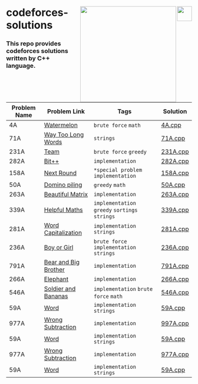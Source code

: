 <div>
<p><img align="right" src="https://upload.wikimedia.org/wikipedia/commons/1/18/ISO_C%2B%2B_Logo.svg" width="40" /></a></p>
  <p><a href="https://codeforces.com/"><img align="right" src="https://upload.wikimedia.org/wikipedia/commons/b/b1/Codeforces_logo.svg" width="260" /></a></p>
<div align=left>
<h1>
  codeforces-solutions 
</h1>
  <h3>
    This repo provides codeforces solutions written by C++ language.
  </h3>
<div>
<br>
<br>
</div>



| Problem Name | Problem Link | Tags | Solution |
| ----------- | ------------ | --------------| -------- |
|4A	|[Watermelon](https://codeforces.com/problemset/problem/4/A)| `brute force` `math` | [4A.cpp](./4A.cpp)|
|71A | [Way Too Long Words](https://codeforces.com/problemset/problem/71/A)|  `strings`  |[71A.cpp](./71A.cpp)|
|231A | [Team](https://codeforces.com/problemset/problem/231/A)|  `brute force` `greedy`  |[231A.cpp](./231A.cpp)|
|282A | [Bit++](https://codeforces.com/problemset/problem/282/A)|  `implementation`  |[282A.cpp](./282A.cpp)|
|158A | [Next Round](https://codeforces.com/problemset/problem/158/A)|  `*special problem` `implementation`  |[158A.cpp](./158A.cpp)|
|50A | [Domino piling](https://codeforces.com/problemset/problem/50/A)|  `greedy` `math`  |[50A.cpp](./50A.cpp)|
|263A | [Beautiful Matrix](https://codeforces.com/problemset/problem/263/A)|  `implementation`  |[263A.cpp](./263A.cpp)|
|339A | [Helpful Maths](https://codeforces.com/problemset/problem/339/A)|  `implementation` `greedy` `sortings` `strings`|[339A.cpp](./339A.cpp)|
|281A | [Word Capitalization](https://codeforces.com/problemset/problem/281/A)|  `implementation` `strings`  |[281A.cpp](./281A.cpp)|
|236A | [Boy or Girl](https://codeforces.com/problemset/problem/236/A)| `brute force` `implementation` `strings`  |[236A.cpp](./236A.cpp)|
|791A | [Bear and Big Brother](https://codeforces.com/problemset/problem/791/A)| `implementation` |[791A.cpp](./791A.cpp)|
|266A | [Elephant](https://codeforces.com/problemset/problem/266/A)| `implementation` |[266A.cpp](./266A.cpp)|
|546A | [Soldier and Bananas](https://codeforces.com/problemset/problem/546/A)| `implementation` `brute force` `math` |[546A.cpp](./546A.cpp)|
|59A | [Word](https://codeforces.com/problemset/problem/59/A)| `implementation` `strings`|[59A.cpp](./59A.cpp)|
|977A | [Wrong Subtraction](https://codeforces.com/problemset/problem/997/A)| `implementation` |[997A.cpp](./997A.cpp)|
|59A | [Word](https://codeforces.com/problemset/problem/59/A)| `implementation` `strings`|[59A.cpp](./59A.cpp)|
|977A | [Wrong Subtraction](https://codeforces.com/problemset/problem/977/A)| `implementation` |[977A.cpp](./977A.cpp)|
|59A | [Word](https://codeforces.com/problemset/problem/59/A)| `implementation` `strings`|[59A.cpp](./59A.cpp)|



